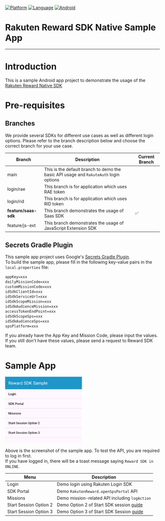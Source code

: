 [![Platform](http://img.shields.io/badge/platform-Android-brightgreen.svg?style=flat)](https://developer.android.com)
[![Language](http://img.shields.io/badge/language-Kotlin-green.svg?style=flat)](https://github.com/JetBrains/kotlin)
[![Android](http://img.shields.io/badge/support-API_Level_24+-blue.svg?style=flat)](https://developer.android.com)

# Rakuten Reward SDK Native Sample App

---
# Introduction  
This is a sample Android app project to demonstrate the usage of the [Rakuten Reward Native SDK](https://github.com/rakuten-ads/Rakuten-Reward-Native-Android/tree/master)

# Pre-requisites   

## Branches  
We provide several SDKs for different use cases as well as different login options. Please refer to the branch description below and choose the correct branch for your use case.  

| Branch | Description | Current Branch |
| --- | --- | ---- |
| main | This is the default branch to demo the basic API usage and <code>RakuteAuth</code> login options |  |  
| login/rae | This branch is for application which uses RAE token |  |  
| login/rid | This branch is for application which uses RID token |  |  
| **feature/saas-sdk** | This branch demonstrates the usage of Saas SDK | ✅ |  
| feature/js-ext | This branch demonstrates the usage of JavaScript Extension SDK |  |  

## Secrets Gradle Plugin  
This sample app project uses Google's [Secrets Gradle Plugin](https://github.com/google/secrets-gradle-plugin).  
To build the sample app, please fill in the following key-value pairs in the `local.properties` file:   

```properties
appKey=xxx
dailyMissionCode=xxx
customMissionCode=xxx
idSdkClientId=xxx
idSdkServiceUrl=xxx
idSdkScopeMission=xxx
idSdkAudienceMission=xxx
accessTokenEndPoint=xxx
idSdkScopeSps=xxx
idSdkAudienceSps=xxx
spsPlatform=xxx
```  
If you already have the App Key and Mission Code, please input the values.  
If you still don't have these values, please send a request to Reward SDK team.  

# Sample App  
<img src="pic/demo-app.png" alt="Demo App Screenshot" width="250">  

Above is the screenshot of the sample app. To test the API, you are required to log in first.  
If you have logged in, there will be a toast message saying `Reward SDK in ONLINE`.  

| Menu | Description |
| --- | --- |
| Login | Demo login using Rakuten Login SDK |  
| SDK Portal | Demo `RakutenReward.openSpsPortal` API |  
| Missions | Demo mission-related API including `logAction` |  
| Start Session Option 2 | Demo Option 2 of Start SDK session [guide](https://github.com/rakuten-ads/Rakuten-Reward-Native-Android/blob/master/doc/basic/README.md#option-2-call-lifecycle-method-in-each-android-lifecycle) |  
| Start Session Option 3 | Demo Option 3 of Start SDK Session [guide](https://github.com/rakuten-ads/Rakuten-Reward-Native-Android/blob/master/doc/basic/README.md#option-3-call-androidx-base-lifecycle-method) |  

